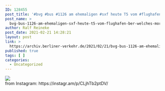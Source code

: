 ```yaml
---
ID: 128455
post_title: '#bvg #bus #1126 am ehemaligen #sxf heute T5 vom #flughafen #ber welches morgen wegen zu geringer Fluggastzahlen schließen wird, wieder ein #abschied'
post_name: >
  bvg-bus-1126-am-ehemaligen-sxf-heute-t5-vom-flughafen-ber-welches-morgen-wegen-zu-geringer-fluggastzahlen-schliessen-wird-wieder-ein-abschied
author: Ralf Reineke
post_date: 2021-02-21 14:28:21
layout: post
link: >
  https://archiv.berliner-verkehr.de/2021/02/21/bvg-bus-1126-am-ehemaligen-sxf-heute-t5-vom-flughafen-ber-welches-morgen-wegen-zu-geringer-fluggastzahlen-schliessen-wird-wieder-ein-abschied/
published: true
tags: [ ]
categories:
  - Uncategorized
---
```

<div><img src='https://scontent-iad3-1.cdninstagram.com/v/t51.29350-15/152804738_404711080869871_3554377219574101150_n.jpg?_nc_cat=109&ccb=3&_nc_sid=8ae9d6&_nc_ohc=aJcbvA2StjsAX9VvBwa&_nc_ht=scontent-iad3-1.cdninstagram.com&oh=8f6c2c88ab70e63b0a35611d5ee4c0b1&oe=6059C688' style='max-width:600px;' /><br/><div>from Instagram: https://instagr.am/p/CLjhTb2ptDV/</div></div>